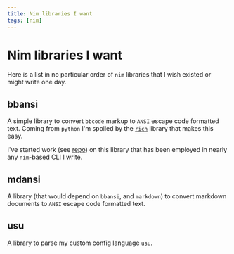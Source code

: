```yaml
---
title: Nim libraries I want
tags: [nim]
---
```


# Nim libraries I want

Here is a list in no particular order of `nim` libraries that I wish existed or might write one day.

## bbansi

A simple library to convert `bbcode` markup to `ANSI` escape code formatted text.
Coming from `python` I'm spoiled by the [`rich`](https://github.com/Textualize/rich) library that makes this easy.

I've started work (see [repo](https://github.com/daylinmorgan/bbansi)) on this library that has been employed in nearly any `nim`-based CLI I write.

## mdansi

A library (that would depend on `bbansi`, and `markdown`) to convert markdown documents
to `ANSI` escape code formatted text.

## usu

A library to parse my custom config language [`usu`](https://github.com/usu-dev).
